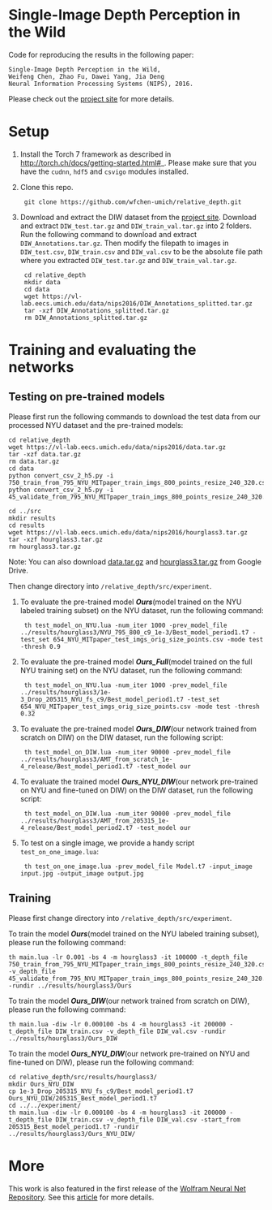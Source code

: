 # Single-Image Depth Perception in the Wild

Code for reproducing the results in the following paper:


	Single-Image Depth Perception in the Wild,
	Weifeng Chen, Zhao Fu, Dawei Yang, Jia Deng
	Neural Information Processing Systems (NIPS), 2016.


Please check out the [project site](http://www-personal.umich.edu/~wfchen/depth-in-the-wild/)  for more details.


# Setup

1. Install the Torch 7 framework as described in http://torch.ch/docs/getting-started.html#_. Please make sure that you have the `cudnn`, `hdf5` and `csvigo` modules installed.

2. Clone this repo.

		git clone https://github.com/wfchen-umich/relative_depth.git

3. Download and extract the DIW dataset from the [project site](http://www-personal.umich.edu/~wfchen/depth-in-the-wild/). Download and extract `DIW_test.tar.gz` and `DIW_train_val.tar.gz` into 2 folders. Run the following command to download and extract `DIW_Annotations.tar.gz`. Then modify the filepath to images in `DIW_test.csv`, `DIW_train.csv` and `DIW_val.csv` to be the absolute file path where you extracted `DIW_test.tar.gz` and `DIW_train_val.tar.gz`. 

		cd relative_depth
		mkdir data
		cd data
		wget https://vl-lab.eecs.umich.edu/data/nips2016/DIW_Annotations_splitted.tar.gz
		tar -xzf DIW_Annotations_splitted.tar.gz
		rm DIW_Annotations_splitted.tar.gz
		

# Training and evaluating the networks

## Testing on pre-trained models 

Please first run the following commands to download the test data from our processed NYU dataset and the pre-trained models:

	cd relative_depth
	wget https://vl-lab.eecs.umich.edu/data/nips2016/data.tar.gz
	tar -xzf data.tar.gz
	rm data.tar.gz
	cd data
	python convert_csv_2_h5.py -i 750_train_from_795_NYU_MITpaper_train_imgs_800_points_resize_240_320.csv
	python convert_csv_2_h5.py -i 45_validate_from_795_NYU_MITpaper_train_imgs_800_points_resize_240_320.csv
	
	cd ../src
	mkdir results
	cd results
	wget https://vl-lab.eecs.umich.edu/data/nips2016/hourglass3.tar.gz
	tar -xzf hourglass3.tar.gz
	rm hourglass3.tar.gz

Note: You can also download [data.tar.gz](https://drive.google.com/open?id=0B02I7-1fYj-cRTUxTlJldDQ0T1U) and [hourglass3.tar.gz](https://drive.google.com/open?id=0B02I7-1fYj-cc3RxQ1dvV29tZ0k) from Google Drive.
	

Then change directory into `/relative_depth/src/experiment`.

1. To evaluate the pre-trained model ***Ours***(model trained on the NYU labeled training subset) on the NYU dataset, run the following command:

		th test_model_on_NYU.lua -num_iter 1000 -prev_model_file ../results/hourglass3/NYU_795_800_c9_1e-3/Best_model_period1.t7 -test_set 654_NYU_MITpaper_test_imgs_orig_size_points.csv -mode test -thresh 0.9
			
2. To evaluate the pre-trained model ***Ours_Full***(model trained on the full NYU training set) on the NYU dataset, run the following command:

		th test_model_on_NYU.lua -num_iter 1000 -prev_model_file ../results/hourglass3/1e-3_Drop_205315_NYU_fs_c9/Best_model_period1.t7 -test_set 654_NYU_MITpaper_test_imgs_orig_size_points.csv -mode test -thresh 0.32

3. To evaluate the pre-trained model ***Ours_DIW***(our network trained from scratch on DIW) on the DIW dataset, run the following script:

		th test_model_on_DIW.lua -num_iter 90000 -prev_model_file ../results/hourglass3/AMT_from_scratch_1e-4_release/Best_model_period1.t7 -test_model our

4. To evaluate the trained model ***Ours_NYU_DIW***(our network pre-trained on NYU and fine-tuned on DIW) on the DIW dataset, run the following script:

		th test_model_on_DIW.lua -num_iter 90000 -prev_model_file ../results/hourglass3/AMT_from_205315_1e-4_release/Best_model_period2.t7 -test_model our

5. To test on a single image, we provide a handy script `test_on_one_image.lua`:

		th test_on_one_image.lua -prev_model_file Model.t7 -input_image input.jpg -output_image output.jpg

## Training 

Please first change directory into `/relative_depth/src/experiment`.

To train the model ***Ours***(model trained on the NYU labeled training subset), please run the following command:

	th main.lua -lr 0.001 -bs 4 -m hourglass3 -it 100000 -t_depth_file 750_train_from_795_NYU_MITpaper_train_imgs_800_points_resize_240_320.csv -v_depth_file 45_validate_from_795_NYU_MITpaper_train_imgs_800_points_resize_240_320.csv -rundir ../results/hourglass3/Ours


To train the model ***Ours_DIW***(our network trained from scratch on DIW), please run the following command:

	th main.lua -diw -lr 0.000100 -bs 4 -m hourglass3 -it 200000 -t_depth_file DIW_train.csv -v_depth_file DIW_val.csv -rundir ../results/hourglass3/Ours_DIW

 
To train the model ***Ours_NYU_DIW***(our network pre-trained on NYU and fine-tuned on DIW), please run the following command:

	cd relative_depth/src/results/hourglass3/
	mkdir Ours_NYU_DIW
	cp 1e-3_Drop_205315_NYU_fs_c9/Best_model_period1.t7 Ours_NYU_DIW/205315_Best_model_period1.t7
	cd ../../experiment/
	th main.lua -diw -lr 0.000100 -bs 4 -m hourglass3 -it 200000 -t_depth_file DIW_train.csv -v_depth_file DIW_val.csv -start_from 205315_Best_model_period1.t7 -rundir ../results/hourglass3/Ours_NYU_DIW/



# More

This work is also featured in the first release of the [Wolfram Neural Net Repository](https://resources.wolframcloud.com/NeuralNetRepository/). See this [article](http://blog.wolfram.com/2018/06/14/launching-the-wolfram-neural-net-repository/) for more details.
